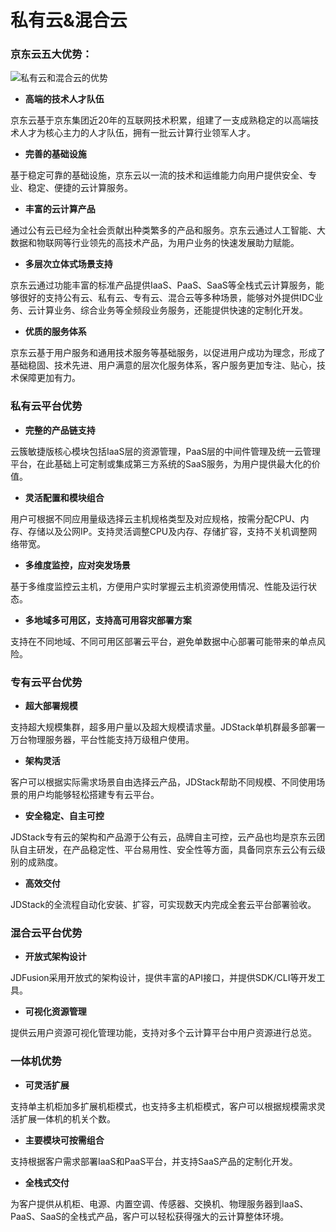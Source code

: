 # 私有云&混合云

### 京东云五大优势：





![私有云和混合云的优势](D:\fengdanyang\Desktop\whitepaper\私有和混合.png)





- **高端的技术人才队伍**

京东云基于京东集团近20年的互联网技术积累，组建了一支成熟稳定的以高端技术人才为核心主力的人才队伍，拥有一批云计算行业领军人才。

- **完善的基础设施**

基于稳定可靠的基础设施，京东云以一流的技术和运维能力向用户提供安全、专业、稳定、便捷的云计算服务。

- **丰富的云计算产品**

通过公有云已经为全社会贡献出种类繁多的产品和服务。京东云通过人工智能、大数据和物联网等行业领先的高技术产品，为用户业务的快速发展助力赋能。

- **多层次立体式场景支持**

京东云通过功能丰富的标准产品提供IaaS、PaaS、SaaS等全栈式云计算服务，能够很好的支持公有云、私有云、专有云、混合云等多种场景，能够对外提供IDC业务、云计算业务、综合业务等全频段业务服务，还能提供快速的定制化开发。

- **优质的服务体系**

京东云基于用户服务和通用技术服务等基础服务，以促进用户成功为理念，形成了基础稳固、技术先进、用户满意的层次化服务体系，客户服务更加专注、贴心，技术保障更加有力。

###  私有云平台优势

- **完整的产品链支持**

云簇敏捷版核心模块包括IaaS层的资源管理，PaaS层的中间件管理及统一云管理平台，在此基础上可定制或集成第三方系统的SaaS服务，为用户提供最大化的价值。

- **灵活配置和模块组合**

用户可根据不同应用量级选择云主机规格类型及对应规格，按需分配CPU、内存、存储以及公网IP。支持灵活调整CPU及内存、存储扩容，支持不关机调整网络带宽。

- **多维度监控，应对突发场景**

基于多维度监控云主机，方便用户实时掌握云主机资源使用情况、性能及运行状态。

- **多地域多可用区，支持高可用容灾部署方案**

支持在不同地域、不同可用区部署云平台，避免单数据中心部署可能带来的单点风险。

###  专有云平台优势

- **超大部署规模**

支持超大规模集群，超多用户量以及超大规模请求量。JDStack单机群最多部署一万台物理服务器，平台性能支持万级租户使用。

- **架构灵活**

客户可以根据实际需求场景自由选择云产品，JDStack帮助不同规模、不同使用场景的用户均能够轻松搭建专有云平台。

- **安全稳定、自主可控**

JDStack专有云的架构和产品源于公有云，品牌自主可控，云产品也均是京东云团队自主研发，在产品稳定性、平台易用性、安全性等方面，具备同京东云公有云级别的成熟度。

- **高效交付**

JDStack的全流程自动化安装、扩容，可实现数天内完成全套云平台部署验收。

###  混合云平台优势

- **开放式架构设计**

JDFusion采用开放式的架构设计，提供丰富的API接口，并提供SDK/CLI等开发工具。

- **可视化资源管理**

提供云用户资源可视化管理功能，支持对多个云计算平台中用户资源进行总览。

### 一体机优势

- **可灵活扩展**

支持单主机柜加多扩展机柜模式，也支持多主机柜模式，客户可以根据规模需求灵活扩展一体机的机关个数。

- **主要模块可按需组合**

支持根据客户需求部署IaaS和PaaS平台，并支持SaaS产品的定制化开发。

- **全栈式交付**

为客户提供从机柜、电源、内置空调、传感器、交换机、物理服务器到IaaS、PaaS、SaaS的全栈式产品，客户可以轻松获得强大的云计算整体环境。
